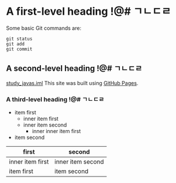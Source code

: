 # A first-level heading !@# ㄱㄴㄷㄹ
Some basic Git commands are: 
```
git status
git add
git commit
```


## A second-level heading !@# ㄱㄴㄷㄹ
[study_javas.iml](./study_javas.iml)
This site was built using [GitHub Pages](https://pages.github.com/).


### A third-level heading !@# ㄱㄴㄷㄹ
- item first
    - inner item first
    - inner item second
        - inner inner item first
- item second

| first | second |
| -- | -- |
|inner item first | inner item second|
| item first| item second|
